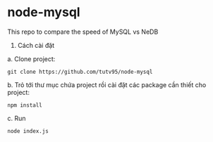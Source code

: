 # node-mysql
This repo to compare the speed of MySQL vs NeDB

1. Cách cài đặt

 a. Clone project:
 
 `git clone https://github.com/tutv95/node-mysql`

 b. Trỏ tới thư mục chứa project rồi cài đặt các package cần thiết cho project:
 
 `npm install`
 
 c. Run
 
 `node index.js`
